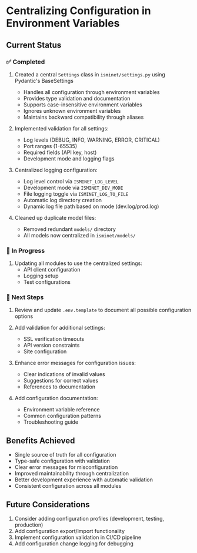 # Centralizing Configuration in Environment Variables

## Current Status

### ✅ Completed
1. Created a central `Settings` class in `isminet/settings.py` using Pydantic's BaseSettings
   - Handles all configuration through environment variables
   - Provides type validation and documentation
   - Supports case-insensitive environment variables
   - Ignores unknown environment variables
   - Maintains backward compatibility through aliases

2. Implemented validation for all settings:
   - Log levels (DEBUG, INFO, WARNING, ERROR, CRITICAL)
   - Port ranges (1-65535)
   - Required fields (API key, host)
   - Development mode and logging flags

3. Centralized logging configuration:
   - Log level control via `ISMINET_LOG_LEVEL`
   - Development mode via `ISMINET_DEV_MODE`
   - File logging toggle via `ISMINET_LOG_TO_FILE`
   - Automatic log directory creation
   - Dynamic log file path based on mode (dev.log/prod.log)

4. Cleaned up duplicate model files:
   - Removed redundant `models/` directory
   - All models now centralized in `isminet/models/`

### 🚧 In Progress
1. Updating all modules to use the centralized settings:
   - API client configuration
   - Logging setup
   - Test configurations

### 📝 Next Steps
1. Review and update `.env.template` to document all possible configuration options
2. Add validation for additional settings:
   - SSL verification timeouts
   - API version constraints
   - Site configuration

3. Enhance error messages for configuration issues:
   - Clear indications of invalid values
   - Suggestions for correct values
   - References to documentation

4. Add configuration documentation:
   - Environment variable reference
   - Common configuration patterns
   - Troubleshooting guide

## Benefits Achieved
- Single source of truth for all configuration
- Type-safe configuration with validation
- Clear error messages for misconfiguration
- Improved maintainability through centralization
- Better development experience with automatic validation
- Consistent configuration across all modules

## Future Considerations
1. Consider adding configuration profiles (development, testing, production)
2. Add configuration export/import functionality
3. Implement configuration validation in CI/CD pipeline
4. Add configuration change logging for debugging
